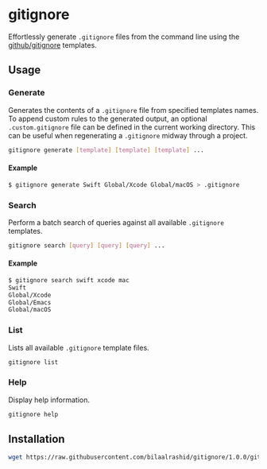 # gitignore

Effortlessly generate `.gitignore` files from the command line using the [github/gitignore](https://github.com/github/gitignore) templates.

## Usage

### Generate

Generates the contents of a `.gitignore` file from specified templates names. To append custom rules to the generated output, an optional `.custom.gitignore` file can be defined in the current working directory. This can be useful when regenerating a `.gitignore` midway through a project. 

```bash
gitignore generate [template] [template] [template] ...
```

#### Example

```bash
$ gitignore generate Swift Global/Xcode Global/macOS > .gitignore
```

### Search

Perform a batch search of queries against all available `.gitignore` templates.

```bash
gitignore search [query] [query] [query] ...
```

#### Example

```bash
$ gitignore search swift xcode mac
Swift
Global/Xcode
Global/Emacs
Global/macOS
```

### List

Lists all available `.gitignore` template files.

```bash
gitignore list
```

### Help

Display help information.

```bash
gitignore help
```

## Installation

```bash
wget https://raw.githubusercontent.com/bilaalrashid/gitignore/1.0.0/gitignore; sudo chmod u+x gitignore; sudo mv gitignore /usr/local/bin/gitignore
```
